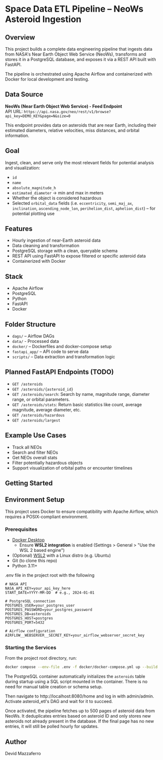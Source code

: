 
# Space Data ETL Pipeline – NeoWs Asteroid Ingestion

## Overview
This project builds a complete data engineering pipeline that ingests data from NASA's Near Earth Object Web Service (NeoWs), transforms and stores it in a PostgreSQL database, and exposes it via a REST API built with FastAPI.

The pipeline is orchestrated using Apache Airflow and containerized with Docker for local development and testing.

## Data Source
**NeoWs (Near Earth Object Web Service) - Feed Endpoint**  
API URL: `https://api.nasa.gov/neo/rest/v1/browse?api_key=DEMO_KEY&page=N&size=0`

This endpoint provides data on asteroids that are near Earth, including their estimated diameters, relative velocities, miss distances, and orbital information.

## Goal
Ingest, clean, and serve only the most relevant fields for potential analysis and visualization:
- `id`
- `name`
- `absolute_magnitude_h`
- `estimated_diameter` → min and max in meters
- Whether the object is considered hazardous 
- Selected `orbital_data` fields (i.e. `eccentricity`, `semi_maj_ax`, `inclination`, `ascending_node_lon`, `perihelion_dist`, `aphelion_dist`) – for potential plotting use


## Features
- Hourly ingestion of near-Earth asteroid data
- Data cleaning and transformation
- PostgreSQL storage with a clean, queryable schema
- REST API using FastAPI to expose filtered or specific asteroid data
- Containerized with Docker

## Stack
- Apache Airflow
- PostgreSQL
- Python
- FastAPI
- Docker

## Folder Structure
- `dags/` – Airflow DAGs
- `data/` - Processed data
- `docker/` – Dockerfiles and docker-compose setup
- `fastapi_app/` – API code to serve data
- `scripts/` – Data extraction and transformation logic

## Planned FastAPI Endpoints (TODO)
- `GET /asteroids`
- `GET /asteroids/{asteroid_id}`
- `GET /asteroids/search`: Search by name, magnitude range, diameter range, or orbital parameters.
- `GET /asteroids/stats`: Return basic statistics like count, average magnitude, average diameter, etc.
- `GET /asteroids/hazardous`
- `GET /asteroids/largest`

## Example Use Cases
- Track all NEOs
- Search and filter NEOs
- Get NEOs overall stats
- Filter potentially hazardous objects
- Support visualization of orbital paths or encounter timelines

## Getting Started
## Environment Setup

This project uses Docker to ensure compatibility with Apache Airflow, which requires a POSIX-compliant environment.

### Prerequisites

- [Docker Desktop](https://www.docker.com/products/docker-desktop/)
  - Ensure **WSL2 integration** is enabled (Settings > General > "Use the WSL 2 based engine")
- (Optional) [WSL2](https://learn.microsoft.com/en-us/windows/wsl/install) with a Linux distro (e.g. Ubuntu)
- Git (to clone this repo)
- Python 3.11+

.env file in the project root with the following

```
# NASA API
NASA_API_KEY=your_api_key_here
START_DATE=YYYY-MM-DD  # e.g., 2024-01-01

# PostgreSQL connection
POSTGRES_USER=your_postgres_user
POSTGRES_PASSWORD=your_postgres_password
POSTGRES_DB=asteroids
POSTGRES_HOST=postgres
POSTGRES_PORT=5432

# Airflow configuration
AIRFLOW__WEBSERVER__SECRET_KEY=your_airflow_webserver_secret_key
```

### Starting the Services

From the project root directory, run:

```bash
docker compose --env-file .env -f docker/docker-compose.yml up --build
```
The PostgreSQL container automatically initializes the `asteroids` table during startup using a SQL script mounted in the container. There is no need for manual table creation or schema setup.

Then navigate to http://localhost:8080/home and log in with admin/admin. Activate asteroid_etl's DAG and wait for it to succeed.

Once activated, the pipeline fetches up to 500 pages of asteroid data from NeoWs. It deduplicates entries based on asteroid ID and only stores new asteroids not already present in the database. If the final page has no new entries, it will still be polled hourly for updates.


## Author
Devid Mazzaferro
